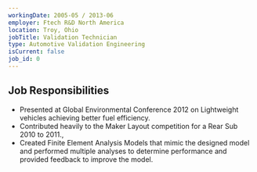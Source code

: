 ```yaml
---
workingDate: 2005-05 / 2013-06
employer: Ftech R&D North America
location: Troy, Ohio
jobTitle: Validation Technician
type: Automotive Validation Engineering
isCurrent: false
job_id: 0
---
```


## Job Responsibilities

- Presented at Global Environmental Conference 2012 on Lightweight vehicles achieving better fuel efficiency.
- Contributed heavily to the Maker Layout competition for a Rear Sub 2010 to 2011.,
- Created Finite Element Analysis Models that mimic the designed model and performed multiple analyses to determine performance and provided feedback to improve the model.
